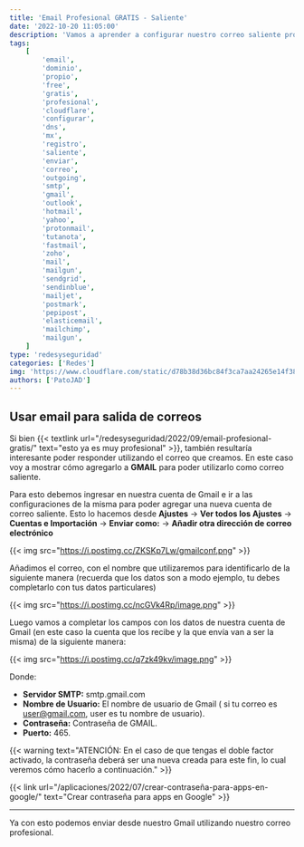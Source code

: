 ```yaml
---
title: 'Email Profesional GRATIS - Saliente'
date: '2022-10-20 11:05:00'
description: 'Vamos a aprender a configurar nuestro correo saliente profesional 100% free en CloudFlare con un dominio propio.'
tags:
    [
        'email',
        'dominio',
        'propio',
        'free',
        'gratis',
        'profesional',
        'cloudflare',
        'configurar',
        'dns',
        'mx',
        'registro',
        'saliente',
        'enviar',
        'correo',
        'outgoing',
        'smtp',
        'gmail',
        'outlook',
        'hotmail',
        'yahoo',
        'protonmail',
        'tutanota',
        'fastmail',
        'zoho',
        'mail',
        'mailgun',
        'sendgrid',
        'sendinblue',
        'mailjet',
        'postmark',
        'pepipost',
        'elasticemail',
        'mailchimp',
        'mailgun',
    ]
type: 'redesyseguridad'
categories: ['Redes']
img: 'https://www.cloudflare.com/static/d78b38d36bc84f3ca7aa24265e14f381/cloudflare_email_routing.png'
authors: ['PatoJAD']
---
```


## Usar email para salida de correos

Si bien {{< textlink url="/redesyseguridad/2022/09/email-profesional-gratis/" text="esto ya es muy profesional" >}}, también resultaría interesante poder responder utilizando el correo que creamos. En este caso voy a mostrar cómo agregarlo a **GMAIL** para poder utilizarlo como correo saliente.

Para esto debemos ingresar en nuestra cuenta de Gmail e ir a las configuraciones de la misma para poder agregar una nueva cuenta de correo saliente. Esto lo hacemos desde **Ajustes** -> **Ver todos los Ajustes** -> **Cuentas e Importación** -> **Enviar como:** -> **Añadir otra dirección de correo electrónico**

{{< img src="https://i.postimg.cc/ZKSKp7Lw/gmailconf.png" >}}

Añadimos el correo, con el nombre que utilizaremos para identificarlo de la siguiente manera (recuerda que los datos son a modo ejemplo, tu debes completarlo con tus datos particulares)

{{< img src="https://i.postimg.cc/ncGVk4Rp/image.png" >}}

Luego vamos a completar los campos con los datos de nuestra cuenta de Gmail (en este caso la cuenta que los recibe y la que envía van a ser la misma) de la siguiente manera:

{{< img src="https://i.postimg.cc/q7zk49kv/image.png" >}}

Donde:

-   **Servidor SMTP:** smtp.gmail.com
-   **Nombre de Usuario:** El nombre de usuario de Gmail ( si tu correo es user@gmail.com, user es tu nombre de usuario).
-   **Contraseña:** Contraseña de GMAIL.
-   **Puerto:** 465.

{{< warning text="ATENCIÓN: En el caso de que tengas el doble factor activado, la contraseña deberá ser una nueva creada para este fin, lo cual veremos cómo hacerlo a continuación." >}}

{{< link url="/aplicaciones/2022/07/crear-contraseña-para-apps-en-google/" text="Crear contraseña para apps en Google" >}}

---

Ya con esto podemos enviar desde nuestro Gmail utilizando nuestro correo profesional.
